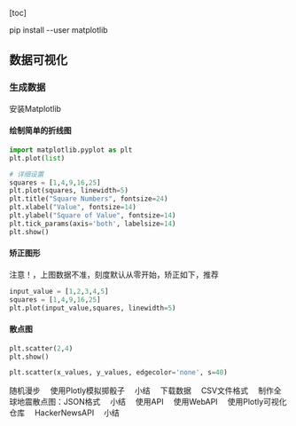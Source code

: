 [toc]



pip install --user matplotlib

## 数据可视化　
### 生成数据　

 安装Matplotlib　

####  绘制简单的折线图　

```python
import matplotlib.pyplot as plt
plt.plot(list)

# 详细设置
squares = [1,4,9,16,25]
plt.plot(squares, linewidth=5)
plt.title("Square Numbers", fontsize=24)
plt.xlabel("Value", fontsize=14)
plt.ylabel("Square of Value", fontsize=14)
plt.tick_params(axis='both', labelsize=14)
plt.show()
```

#### 矫正图形

注意！，上图数据不准，刻度默认从零开始，矫正如下，推荐

```python
input_value = [1,2,3,4,5]
squares = [1,4,9,16,25]
plt.plot(input_value,squares, linewidth=5)
```

#### 散点图

```python
plt.scatter(2,4)
plt.show()

plt.scatter(x_values, y_values, edgecolor='none', s=40)
```



 随机漫步　
 使用Plotly模拟掷骰子　
 小结　
下载数据　
 CSV文件格式　
 制作全球地震散点图：JSON格式　
 小结　
使用API　
 使用WebAPI　
 使用Plotly可视化仓库　
 HackerNewsAPI　
 小结　